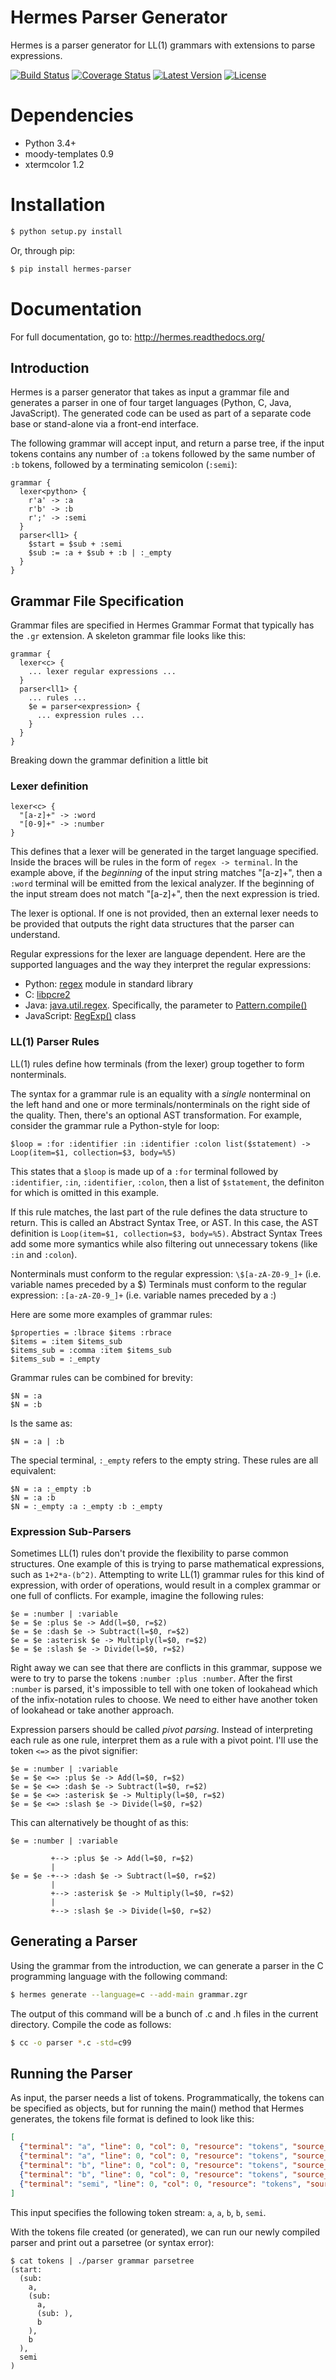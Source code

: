 # Hermes Parser Generator

Hermes is a parser generator for LL(1) grammars with extensions to parse expressions. 

[![Build Status](https://secure.travis-ci.org/scottfrazer/hermes.png)](http://travis-ci.org/scottfrazer/hermes)
[![Coverage Status](https://coveralls.io/repos/scottfrazer/hermes/badge.png)](https://coveralls.io/r/scottfrazer/hermes)
[![Latest Version](https://pypip.in/v/hermes-parser/badge.png)](https://pypi.python.org/pypi/hermes-parser/)
[![License](https://pypip.in/license/hermes-parser/badge.png)](https://pypi.python.org/pypi/hermes-parser/)

# Dependencies

* Python 3.4+
* moody-templates 0.9
* xtermcolor 1.2

# Installation

```bash
$ python setup.py install
```

Or, through pip:

```bash
$ pip install hermes-parser
```

# Documentation

For full documentation, go to: http://hermes.readthedocs.org/

## Introduction

Hermes is a parser generator that takes as input a grammar file and generates a parser in one of four target languages (Python, C, Java, JavaScript).  The generated code can be used as part of a separate code base or stand-alone via a front-end interface.

The following grammar will accept input, and return a parse tree, if the input tokens contains any number of `:a` tokens followed by the same number of `:b` tokens, followed by a terminating semicolon (`:semi`):

```
grammar {
  lexer<python> {
    r'a' -> :a
    r'b' -> :b
    r';' -> :semi
  }
  parser<ll1> {
    $start = $sub + :semi
    $sub := :a + $sub + :b | :_empty
  }
}
```

## Grammar File Specification

Grammar files are specified in Hermes Grammar Format that typically has the `.gr` extension.  A skeleton grammar file looks like this:

```
grammar {
  lexer<c> {
    ... lexer regular expressions ...
  }
  parser<ll1> {
    ... rules ...
    $e = parser<expression> {
      ... expression rules ...
    }
  }
}
```

Breaking down the grammar definition a little bit

### Lexer definition

```
lexer<c> {
  "[a-z]+" -> :word
  "[0-9]+" -> :number
}
```

This defines that a lexer will be generated in the target language specified.  Inside the braces will be rules in the form of `regex -> terminal`.  In the example above, if the *beginning* of the input string matches "[a-z]+", then a `:word` terminal will be emitted from the lexical analyzer.  If the beginning of the input stream does not match "[a-z]+", then the next expression is tried.

The lexer is optional.  If one is not provided, then an external lexer needs to be provided that outputs the right data structures that the parser can understand.

Regular expressions for the lexer are language dependent.  Here are the supported languages and the way they interpret the regular expressions:

* Python: [regex](https://docs.python.org/3.4/library/re.html) module in standard library
* C: [libpcre2](http://www.pcre.org/)
* Java: [java.util.regex](http://docs.oracle.com/javase/7/docs/api/java/util/regex/package-summary.html).  Specifically, the parameter to [Pattern.compile()](http://docs.oracle.com/javase/7/docs/api/java/util/regex/Pattern.html#compile(java.lang.String))
* JavaScript: [RegExp()](https://developer.mozilla.org/en-US/docs/Web/JavaScript/Reference/Global_Objects/RegExp) class

### LL(1) Parser Rules

LL(1) rules define how terminals (from the lexer) group together to form nonterminals.

The syntax for a grammar rule is an equality with a *single* nonterminal on the left hand and one or more terminals/nonterminals on the right side of the quality.  Then, there's an optional AST transformation.  For example, consider the grammar rule a Python-style for loop:

```
$loop = :for :identifier :in :identifier :colon list($statement) -> Loop(item=$1, collection=$3, body=%5)
```

This states that a `$loop` is made up of a `:for` terminal followed by `:identifier`, `:in`, `:identifier`, `:colon`, then a list of `$statement`, the definiton for which is omitted in this example.

If this rule matches, the last part of the rule defines the data structure to return.  This is called an Abstract Syntax Tree, or AST.  In this case, the AST definition is `Loop(item=$1, collection=$3, body=%5)`.  Abstract Syntax Trees add some more symantics while also filtering out unnecessary tokens (like `:in` and `:colon`).


Nonterminals must conform to the regular expression: `\$[a-zA-Z0-9_]+` (i.e. variable names preceded by a $)
Terminals must conform to the regular expression: `:[a-zA-Z0-9_]+` (i.e. variable names preceded by a :)

Here are some more examples of grammar rules:

```
$properties = :lbrace $items :rbrace
$items = :item $items_sub
$items_sub = :comma :item $items_sub
$items_sub = :_empty
```

Grammar rules can be combined for brevity:

```
$N = :a
$N = :b
```

Is the same as:

```
$N = :a | :b
```

The special terminal, `:_empty` refers to the empty string.  These rules are all equivalent:

```
$N = :a :_empty :b
$N = :a :b
$N = :_empty :a :_empty :b :_empty
```

### Expression Sub-Parsers

Sometimes LL(1) rules don't provide the flexibility to parse common structures.  One example of this is trying to parse mathematical expressions, such as `1+2*a-(b^2)`.  Attempting to write LL(1) grammar rules for this kind of expression, with order of operations, would result in a complex grammar or one full of conflicts.  For example, imagine the following rules:

```
$e = :number | :variable
$e = $e :plus $e -> Add(l=$0, r=$2)
$e = $e :dash $e -> Subtract(l=$0, r=$2)
$e = $e :asterisk $e -> Multiply(l=$0, r=$2)
$e = $e :slash $e -> Divide(l=$0, r=$2)
```

Right away we can see that there are conflicts in this grammar, suppose we were to try to parse the tokens `:number :plus :number`.  After the first `:number` is parsed, it's impossible to tell with one token of lookahead which of the infix-notation rules to choose.  We need to either have another token of lookahead or take another approach.

Expression parsers should be called *pivot parsing*.  Instead of interpreting each rule as one rule, interpret them as a rule with a pivot point.  I'll use the token `<=>` as the pivot signifier:

```
$e = :number | :variable
$e = $e <=> :plus $e -> Add(l=$0, r=$2)
$e = $e <=> :dash $e -> Subtract(l=$0, r=$2)
$e = $e <=> :asterisk $e -> Multiply(l=$0, r=$2)
$e = $e <=> :slash $e -> Divide(l=$0, r=$2)
```

This can alternatively be thought of as this:

```
$e = :number | :variable

         +--> :plus $e -> Add(l=$0, r=$2)
         |
$e = $e -+--> :dash $e -> Subtract(l=$0, r=$2)
         |
         +--> :asterisk $e -> Multiply(l=$0, r=$2)
         |
         +--> :slash $e -> Divide(l=$0, r=$2)
```

## Generating a Parser

Using the grammar from the introduction, we can generate a parser in the C programming language with the following command:

```bash
$ hermes generate --language=c --add-main grammar.zgr
```

The output of this command will be a bunch of .c and .h files in the current directory.  Compile the code as follows:

```bash
$ cc -o parser *.c -std=c99
```

## Running the Parser

As input, the parser needs a list of tokens.  Programmatically, the tokens can be specified as objects, but for running the main() method that Hermes generates, the tokens file format is defined to look like this:

```json
[
  {"terminal": "a", "line": 0, "col": 0, "resource": "tokens", "source_string": ""},
  {"terminal": "a", "line": 0, "col": 0, "resource": "tokens", "source_string": ""},
  {"terminal": "b", "line": 0, "col": 0, "resource": "tokens", "source_string": ""},
  {"terminal": "b", "line": 0, "col": 0, "resource": "tokens", "source_string": ""},
  {"terminal": "semi", "line": 0, "col": 0, "resource": "tokens", "source_string": ""}
]
```

This input specifies the following token stream: `a`, `a`, `b`, `b`, `semi`.

With the tokens file created (or generated), we can run our newly compiled parser and print out a parsetree (or syntax error):

```
$ cat tokens | ./parser grammar parsetree
(start:
  (sub:
    a,
    (sub:
      a,
      (sub: ),
      b
    ),
    b
  ),
  semi
)
```

